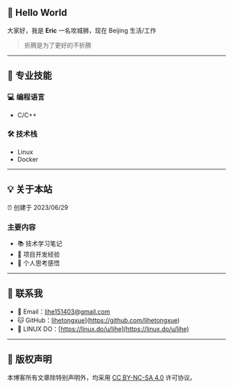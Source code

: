 ## 👋 Hello World

大家好，我是 **Eric**  一名攻城狮，现在 Beijing  生活/工作

> 折腾是为了更好的不折腾

---

## 🚀 专业技能

### 💻 编程语言
- C/C++

### 🛠️ 技术栈
- Linux
- Docker

---

## 💡 关于本站

⏰ 创建于 2023/06/29

### 主要内容
- 📚 技术学习笔记
- 🔨 项目开发经验
- 💭 个人思考感悟

---

## 📮 联系我

- 📧 Email：[lihe151403@gmail.com](mailto:lihe151403@gmail.com)
- 🐱 GitHub：[lihetongxue](https://github.com/lihetongxue)](https://github.com/lihetongxue)
- 🐧 LINUX DO：[https://linux.do/u/lihe](https://linux.do/u/lihe)

---

## 📝 版权声明

本博客所有文章除特别声明外，均采用 [CC BY-NC-SA 4.0](https://creativecommons.org/licenses/by-nc-sa/4.0/) 许可协议。


